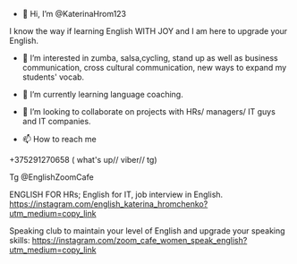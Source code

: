 - 👋 Hi, I’m @KaterinaHrom123

I know the way if learning English WITH JOY and  I am here to upgrade your English.
- 👀 I’m interested in zumba, salsa,cycling, stand up as well as business communication, cross cultural communication, new ways to expand my students' vocab. 
- 🌱 I’m currently learning language coaching.
- 💞️ I’m looking to collaborate on projects with HRs/ managers/ IT guys and IT companies.

- 📫 How to reach me 

+375291270658 ( what's up// viber// tg)

Tg @EnglishZoomCafe

ENGLISH FOR HRs; English for IT, job interview in English. 
https://instagram.com/english_katerina_hromchenko?utm_medium=copy_link

Speaking club to maintain your level of English and upgrade your speaking skills:
https://instagram.com/zoom_cafe_women_speak_english?utm_medium=copy_link
<!---
KaterinaHrom123/KaterinaHrom123 is a ✨ special ✨ repository because its `README.md` (this file) appears on your GitHub profile.
You can click the Preview link to take a look at your changes.
--->
